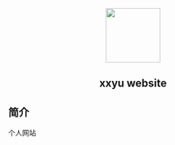 <div align="center">
	<img src="./public/favicon.ico" style="width: 110px;"/>
	<h2>xxyu website</h2>
</div>

## 简介

个人网站